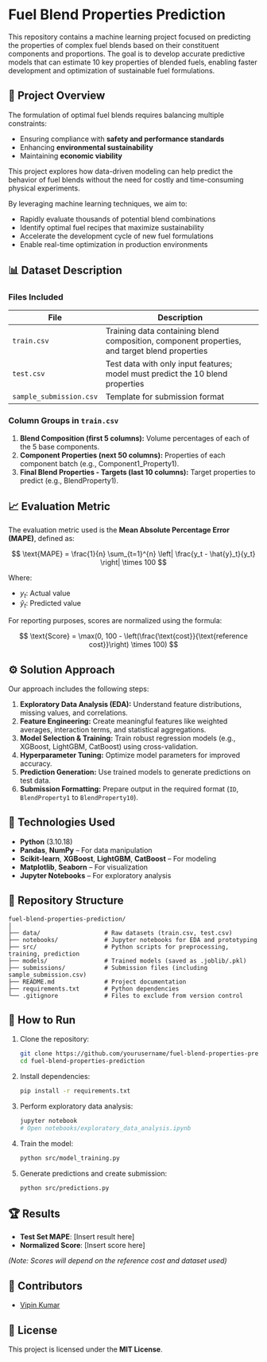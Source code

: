 # Fuel Blend Properties Prediction

This repository contains a machine learning project focused on predicting the properties of complex fuel blends based on their constituent components and proportions. The goal is to develop accurate predictive models that can estimate 10 key properties of blended fuels, enabling faster development and optimization of sustainable fuel formulations.

## 🌱 Project Overview

The formulation of optimal fuel blends requires balancing multiple constraints:

- Ensuring compliance with **safety and performance standards**
- Enhancing **environmental sustainability**
- Maintaining **economic viability**

This project explores how data-driven modeling can help predict the behavior of fuel blends without the need for costly and time-consuming physical experiments.

By leveraging machine learning techniques, we aim to:
- Rapidly evaluate thousands of potential blend combinations
- Identify optimal fuel recipes that maximize sustainability
- Accelerate the development cycle of new fuel formulations
- Enable real-time optimization in production environments

## 📊 Dataset Description

### Files Included

| File | Description |
|------|-------------|
| `train.csv` | Training data containing blend composition, component properties, and target blend properties |
| `test.csv` | Test data with only input features; model must predict the 10 blend properties |
| `sample_submission.csv` | Template for submission format |

### Column Groups in `train.csv`

1. **Blend Composition (first 5 columns):** Volume percentages of each of the 5 base components.
2. **Component Properties (next 50 columns):** Properties of each component batch (e.g., Component1_Property1).
3. **Final Blend Properties - Targets (last 10 columns):** Target properties to predict (e.g., BlendProperty1).

## 📈 Evaluation Metric

The evaluation metric used is the **Mean Absolute Percentage Error (MAPE)**, defined as:

$$
\text{MAPE} = \frac{1}{n} \sum_{t=1}^{n} \left| \frac{y_t - \hat{y}_t}{y_t} \right| \times 100
$$

Where:
- $y_t$: Actual value
- $\hat{y}_t$: Predicted value

For reporting purposes, scores are normalized using the formula:

$$
\text{Score} = \max(0, 100 - \left(\frac{\text{cost}}{\text{reference cost}}\right) \times 100)
$$

## ⚙️ Solution Approach

Our approach includes the following steps:

1. **Exploratory Data Analysis (EDA):** Understand feature distributions, missing values, and correlations.
2. **Feature Engineering:** Create meaningful features like weighted averages, interaction terms, and statistical aggregations.
3. **Model Selection & Training:** Train robust regression models (e.g., XGBoost, LightGBM, CatBoost) using cross-validation.
4. **Hyperparameter Tuning:** Optimize model parameters for improved accuracy.
5. **Prediction Generation:** Use trained models to generate predictions on test data.
6. **Submission Formatting:** Prepare output in the required format (`ID`, `BlendProperty1` to `BlendProperty10`).

## 🧠 Technologies Used

- **Python** (3.10.18)
- **Pandas**, **NumPy** – For data manipulation
- **Scikit-learn**, **XGBoost**, **LightGBM**, **CatBoost** – For modeling
- **Matplotlib**, **Seaborn** – For visualization
- **Jupyter Notebooks** – For exploratory analysis

## 📁 Repository Structure

```
fuel-blend-properties-prediction/
│
├── data/                  # Raw datasets (train.csv, test.csv)
├── notebooks/             # Jupyter notebooks for EDA and prototyping
├── src/                   # Python scripts for preprocessing, training, prediction
├── models/                # Trained models (saved as .joblib/.pkl)
├── submissions/           # Submission files (including sample_submission.csv)
├── README.md              # Project documentation
├── requirements.txt       # Python dependencies
└── .gitignore             # Files to exclude from version control
```

## 🚀 How to Run

1. Clone the repository:
   ```bash
   git clone https://github.com/yourusername/fuel-blend-properties-prediction.git  
   cd fuel-blend-properties-prediction
   ```

2. Install dependencies:
   ```bash
   pip install -r requirements.txt
   ```

3. Perform exploratory data analysis:
   ```bash
   jupyter notebook
   # Open notebooks/exploratory_data_analysis.ipynb
   ```

4. Train the model:
   ```bash
   python src/model_training.py
   ```

5. Generate predictions and create submission:
   ```bash
   python src/predictions.py
   ```

## 🏆 Results

- **Test Set MAPE**: [Insert result here]
- **Normalized Score**: [Insert score here]

*(Note: Scores will depend on the reference cost and dataset used)*


## 👥 Contributors

- [Vipin Kumar](github.com/krvipin15)

## 📄 License

This project is licensed under the **MIT License**.
